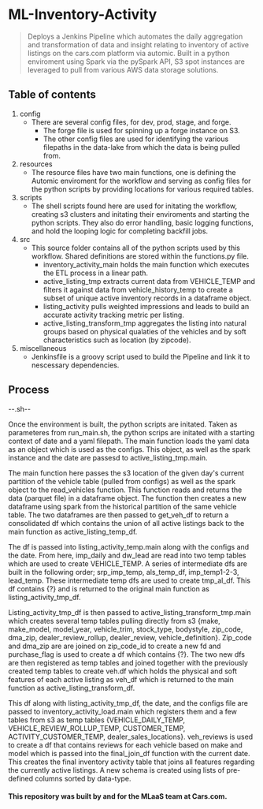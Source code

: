 # **ML-Inventory-Activity**

> Deploys a Jenkins Pipeline which automates the daily aggregation and transformation of data and insight relating to inventory of active listings on the cars.com platform via automic. Built in a python enviroment using Spark via the pySpark API, S3 spot instances are leveraged to pull from various AWS data storage solutions. 

## Table of contents
1. config
    - There are several config files, for dev, prod, stage, and forge. 
        - The forge file is used for spinning up a forge instance on S3.
        - The other config files are used for identifying the various filepaths in the data-lake from which the data is being pulled from.
2. resources
    - The resource files have two main functions, one is defining the Automic enviroment for the workflow and serving as config files for the python scripts by providing locations for various required tables. 
3. scripts
    - The shell scripts found here are used for initating the workflow, creating s3 clusters and initating their enviroments and starting the python scripts. They also do error handling, basic logging functions, and hold the looping logic for completing backfill jobs.
4. src
    - This source folder contains all of the python scripts used by this workflow. Shared definitions are stored within the functions.py file.
        - inventory_activity_main holds the main function which executes the ETL process in a linear path.
        - active_listing_tmp extracts current data from VEHICLE_TEMP and filters it against data from vehicle_history_temp to create a subset of unique active inventory records in a dataframe object.
        - listing_activity pulls weighted impressions and leads to build an accurate activity tracking metric per listing.
        - active_listing_transform_tmp aggregates the listing into natural groups based on physical qualaties of the vehicles and by soft characteristics such as location (by zipcode).
5. miscellaneous
    - Jenkinsfile is a groovy script used to build the Pipeline and link it to nescessary dependencies. 

## Process
--.sh--

Once the environment is built, the python scripts are initated.
Taken as parameteres from run_main.sh, the python scrips are initated with a starting context of date and a yaml filepath. The main function loads the yaml data as an object which is used as the configs. This object, as well as the spark instance and the date are passesd to active_listing_tmp.main. 

The main function here passes the s3 location of the given day's current partition of the vehicle table (pulled from configs) as well as the spark object to the read_vehicles function. This function reads and returns the data (parquet file) in a dataframe object. The function then creates a new dataframe using spark from the historical partition of the same vehicle table. The two dataframes are then passed to get_veh_df to return a consolidated df which contains the union of all active listings back to the main function as active_listing_temp_df. 

The df is passed into listing_activity_temp.main along with the configs and the date. From here, imp_daily and dw_lead are read into two temp tables which are used to create VEHICLE_TEMP. A series of intermediate dfs are built in the following order; srp_imp_temp, als_temp_df, imp_temp1-2-3, lead_temp. These intermediate temp dfs are used to create tmp_al_df. This df contains {?} and is returned to the original main function as listing_activity_tmp_df. 

Listing_activity_tmp_df is then passed to active_listing_transform_tmp.main which creates several temp tables pulling directly from s3 {make, make_model, model_year, vehicle_trim, stock_type, bodystyle, zip_code, dma_zip, dealer_review_rollup, dealer_review, vehicle_definition}. Zip_code and dma_zip are are joined on zip_code_id to create a new fd and purchase_flag is used to create a df which contains {?}. The two new dfs are then registered as temp tables and joined together with the previously created temp tables to create veh.df which holds the physical and soft features of each active listing as veh_df which is returned to the main function as active_listing_transform_df. 

This df along with listing_activity_tmp_df, the date, and the configs file are passed to inventory_activity_load.main which registers them and a few tables from s3 as temp tables {VEHICLE_DAILY_TEMP, VEHICLE_REVIEW_ROLLUP_TEMP, CUSTOMER_TEMP, ACTIVITY_CUSTOMER_TEMP, dealer_sales_locations}. veh_reviews is used to create a df that contains reviews for each vehicle based on make and model which is passed into the final_join_df function with the current date. This creates the final inventory activity table that joins all features regarding the currently active listings. A new schema is created using lists of pre-defined columns sorted by data-type.

#### This repository was built by and for the MLaaS team at Cars.com. 

